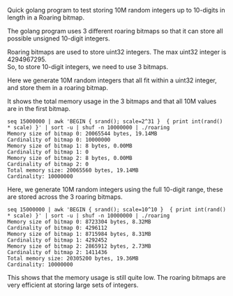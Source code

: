 Quick golang program to test storing 10M random integers up to 10-digits in length in a Roaring bitmap.

The golang program uses 3 different roaring bitmaps so that it can store all possible unsigned 10-digit integers.

Roaring bitmaps are used to store uint32 integers.  The max uint32 integer is 4294967295.  
So, to store 10-digit integers, we need to use 3 bitmaps.

Here we generate 10M random integers that all fit within a uint32 integer, and store them in a roaring bitmap.

It shows the total memory usage in the 3 bitmaps and that all 10M values are in the first bitmap.

```shell
seq 15000000 | awk 'BEGIN { srand(); scale=2^31 }  { print int(rand() * scale) }' | sort -u | shuf -n 10000000 | ./roaring
Memory size of bitmap 0: 20065544 bytes, 19.14MB
Cardinality of bitmap 0: 10000000
Memory size of bitmap 1: 8 bytes, 0.00MB
Cardinality of bitmap 1: 0
Memory size of bitmap 2: 8 bytes, 0.00MB
Cardinality of bitmap 2: 0
Total memory size: 20065560 bytes, 19.14MB
Cardinality: 10000000
```


Here, we generate 10M random integers using the full 10-digit range, these are stored across the 3 roaring bitmaps.

```shell
seq 15000000 | awk 'BEGIN { srand(); scale=10^10 }  { print int(rand() * scale) }' | sort -u | shuf -n 10000000 | ./roaring
Memory size of bitmap 0: 8723304 bytes, 8.32MB
Cardinality of bitmap 0: 4296112
Memory size of bitmap 1: 8715984 bytes, 8.31MB
Cardinality of bitmap 1: 4292452
Memory size of bitmap 2: 2865912 bytes, 2.73MB
Cardinality of bitmap 2: 1411436
Total memory size: 20305200 bytes, 19.36MB
Cardinality: 10000000
```

This shows that the memory usage is still quite low.  The roaring bitmaps are very efficient at storing large sets of integers.
